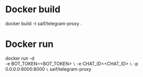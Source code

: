 # Docker build
docker build -t saif/telegram-proxy .

# Docker run
docker run -d \
-e BOT_TOKEN=<BOT_TOKEN> ``\``
-e CHAT_ID=<CHAT_ID> ``\``
-p 0.0.0.0:8000:8000 ``\``
saif/telegram-proxy